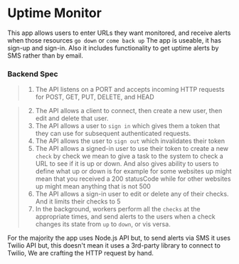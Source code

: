 # Uptime Monitor

This app allows users to enter URLs they want monitored, and receive alerts when those resources `go down` or `come back up`
The app is useable, it has sign-up and sign-in. Also it includes functionality to get uptime alerts by SMS rather than by email.

### Backend Spec
> 1. The API listens on a PORT and accepts incoming HTTP requests for POST, GET, PUT, DELETE, and HEAD

> 2. The API allows a client to connect, then create a new user, then edit and delete that user.
> 3. The API allows a user to `sign in` which gives them a token that they can use for subsequent authenticated requests.
> 4. The API allows the user to `sign out` which invalidates their token
> 5. The API allows a signed-in user to use their token to create a new `check` by check we mean to give a task to the system to check a URL to see if it is up or down. And also gives ability to users to define what up or down is for example for some websites up might mean that you received a 200 statusCode while for other websites up might mean anything that is not 500
> 6. The API allows a sign-in user to edit or delete any of their checks. And it limits their checks to 5
> 7. In the background, workers perform all the `checks` at the appropriate times, and send alerts to the users when a check changes its state from `up` to `down`, or vis versa.

For the majority the app uses Node.js API but, to send alerts via SMS it uses Twilio API but, this doesn't mean it uses a 3rd-party library to connect to Twilio, We are crafting the HTTP request by hand.
